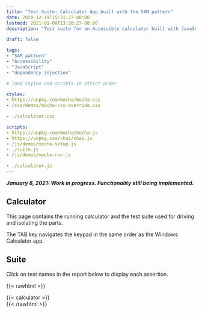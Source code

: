 ```yaml
---
title: "Test Suite: Calculator App built with the SAM pattern"
date: 2020-12-19T15:31:27-08:00
lastmod: 2021-01-08T13:26:27-08:00
description: "Test suite for an Accessible calculator built with JavaScript using the SAM pattern and dependency injection."

draft: false

tags:
- "SAM pattern"
- "Accessibility"
- "JavaScript"
- "dependency injection"

# load styles and scripts in strict order

styles:
- https://unpkg.com/mocha/mocha.css
- /css/demos/mocha-css-override.css

- ./calculator.css

scripts:
- https://unpkg.com/mocha/mocha.js
- https://unpkg.com/chai/chai.js
- /js/demos/mocha-setup.js
- ./suite.js
- /js/demos/mocha-run.js

- ./calculator.js
---
```


***January 8, 2021: Work in progress. Functionality still being implemented.*** 

## Calculator

This page contains the running calculator and the test suite used for driving and isolating the parts.

The TAB key navigates the keypad in the same order as the Windows Calculator app.

## Suite

Click on test names in the report below to display each assertion.

{{< rawhtml >}}
<div id="mocha"></div>
<div id="fixture">
{{< calculator >}}
</div>
{{< /rawhtml >}}
